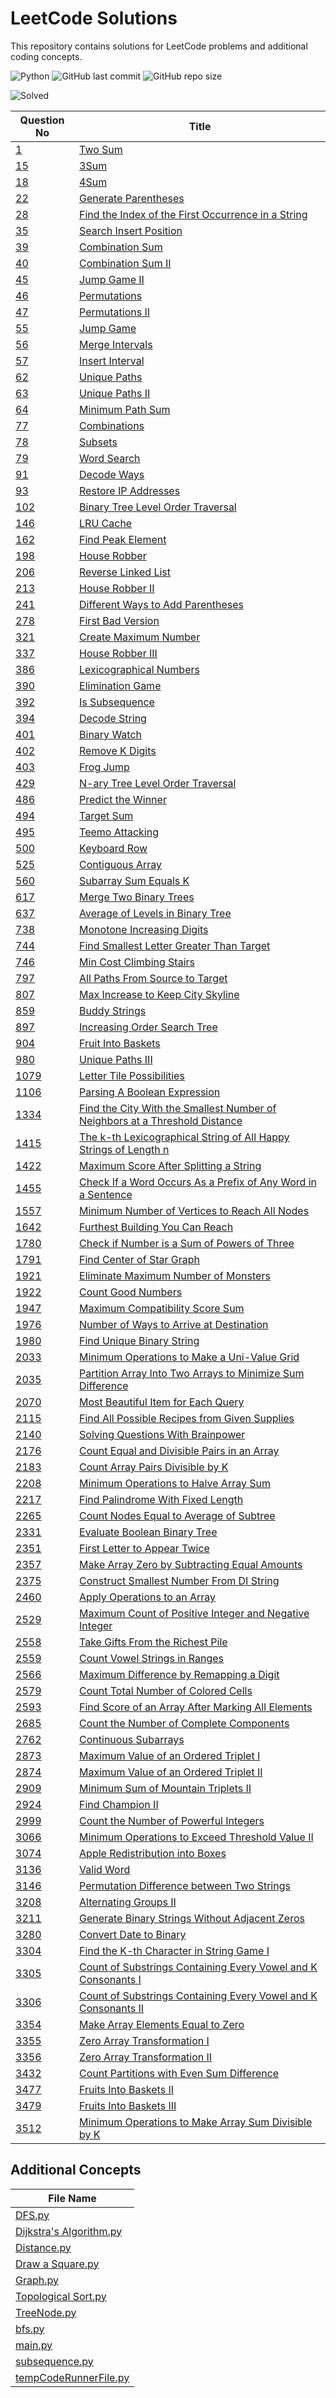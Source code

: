 # LeetCode Solutions

This repository contains solutions for LeetCode problems and additional coding concepts.


![Python](https://img.shields.io/badge/Python-3.11-blue)
![GitHub last commit](https://img.shields.io/github/last-commit/harsh-kumar-tomar/LeetCode)
![GitHub repo size](https://img.shields.io/github/repo-size/harsh-kumar-tomar/LeetCode)

![Solved](https://img.shields.io/badge/Solved-117-blue)


| Question No | Title |
|-------------|-------|
| [1](https://leetcode.com/problems/two-sum) | [Two Sum](./Solutions/1.%20Two%20Sum.py) |
| [15](https://leetcode.com/problems/two-sum) | [3Sum](./Solutions/15.%203Sum.py) |
| [18](https://leetcode.com/problems/4sum) | [4Sum](./Solutions/18.%204Sum.py) |
| [22](-) | [Generate Parentheses](./Solutions/22.%20Generate%20Parentheses.py) |
| [28](-) | [Find the Index of the First Occurrence in a String](./Solutions/28.%20Find%20the%20Index%20of%20the%20First%20Occurrence%20in%20a%20String.py) |
| [35](-) | [Search Insert Position](./Solutions/35.%20Search%20Insert%20Position.py) |
| [39](-) | [Combination Sum](./Solutions/39.%20Combination%20Sum.py) |
| [40](-) | [Combination Sum II](./Solutions/40.%20Combination%20Sum%20II.py) |
| [45](-) | [Jump Game II](./Solutions/45.%20Jump%20Game%20II.py) |
| [46](-) | [Permutations](./Solutions/46.%20Permutations.py) |
| [47](-) | [Permutations II](./Solutions/47.%20Permutations%20II.py) |
| [55](-) | [Jump Game](./Solutions/55.%20Jump%20Game.py) |
| [56](https://leetcode.com/problems/merge-intervals/) | [Merge Intervals](./Solutions/56.%20Merge%20Intervals.py) |
| [57](https://leetcode.com/problems/insert-interval/) | [Insert Interval](./Solutions/57.%20Insert%20Interval.py) |
| [62](-) | [Unique Paths](./Solutions/62.%20Unique%20Paths.py) |
| [63](-) | [Unique Paths II](./Solutions/63.%20Unique%20Paths%20II.py) |
| [64](-) | [Minimum Path Sum](./Solutions/64.%20Minimum%20Path%20Sum.py) |
| [77](-) | [Combinations](./Solutions/77.%20Combinations.py) |
| [78](-) | [Subsets](./Solutions/78.%20Subsets.py) |
| [79](-) | [Word Search](./Solutions/79.%20Word%20Search.py) |
| [91](-) | [Decode Ways](./Solutions/91.%20Decode%20Ways.py) |
| [93](-) | [Restore IP Addresses](./Solutions/93.%20Restore%20IP%20Addresses.py) |
| [102](-) | [Binary Tree Level Order Traversal](./Solutions/102.%20Binary%20Tree%20Level%20Order%20Traversal.py) |
| [146](-) | [LRU Cache](./Solutions/146.%20LRU%20Cache.py) |
| [162](https://leetcode.com/problems/first-bad-version/) | [Find Peak Element](./Solutions/162.%20Find%20Peak%20Element.py) |
| [198](-) | [House Robber](./Solutions/198.%20House%20Robber.py) |
| [206](https://leetcode.com/problems/reverse-linked-list) | [Reverse Linked List](./Solutions/206.%20Reverse%20Linked%20List.py) |
| [213](-) | [House Robber II](./Solutions/213.%20House%20Robber%20II.py) |
| [241](-) | [Different Ways to Add Parentheses](./Solutions/241.%20Different%20Ways%20to%20Add%20Parentheses.py) |
| [278](https://leetcode.com/problems/first-bad-version/) | [First Bad Version](./Solutions/278.%20First%20Bad%20Version.py) |
| [321](-) | [Create Maximum Number](./Solutions/321.%20Create%20Maximum%20Number.py) |
| [337](-) | [House Robber III](./Solutions/337.%20House%20Robber%20III.py) |
| [386](-) | [Lexicographical Numbers](./Solutions/386.%20Lexicographical%20Numbers.py) |
| [390](-) | [Elimination Game](./Solutions/390.%20Elimination%20Game.py) |
| [392](https://leetcode.com/problems/is-subsequence) | [Is Subsequence](./Solutions/392.%20Is%20Subsequence.py) |
| [394](-) | [Decode String](./Solutions/394.%20Decode%20String.py) |
| [401](-) | [Binary Watch](./Solutions/401.%20Binary%20Watch.py) |
| [402](-) | [Remove K Digits](./Solutions/402.%20Remove%20K%20Digits.py) |
| [403](-) | [Frog Jump](./Solutions/403.%20Frog%20Jump.py) |
| [429](-) | [N-ary Tree Level Order Traversal](./Solutions/429.%20N-ary%20Tree%20Level%20Order%20Traversal.py) |
| [486](-) | [Predict the Winner](./Solutions/486.%20Predict%20the%20Winner.py) |
| [494](https://leetcode.com/problems/target-sum) | [Target Sum](./Solutions/494.%20Target%20Sum.py) |
| [495](-) | [Teemo Attacking](./Solutions/495.%20Teemo%20Attacking.py) |
| [500](https://leetcode.com/problems/keyboard-row) | [Keyboard Row](./Solutions/500.%20Keyboard%20Row.py) |
| [525](-) | [Contiguous Array](./Solutions/525.%20Contiguous%20Array.py) |
| [560](-) | [Subarray Sum Equals K](./Solutions/560.%20Subarray%20Sum%20Equals%20K.py) |
| [617](-) | [Merge Two Binary Trees](./Solutions/617.%20Merge%20Two%20Binary%20Trees.py) |
| [637](-) | [Average of Levels in Binary Tree](./Solutions/637.%20Average%20of%20Levels%20in%20Binary%20Tree.py) |
| [738](-) | [Monotone Increasing Digits](./Solutions/738.%20Monotone%20Increasing%20Digits.py) |
| [744](https://leetcode.com/problems/first-bad-version) | [Find Smallest Letter Greater Than Target](./Solutions/744.%20Find%20Smallest%20Letter%20Greater%20Than%20Target.py) |
| [746](-) | [Min Cost Climbing Stairs](./Solutions/746.%20Min%20Cost%20Climbing%20Stairs.py) |
| [797](-) | [All Paths From Source to Target](./Solutions/797.%20All%20Paths%20From%20Source%20to%20Target.py) |
| [807](-) | [Max Increase to Keep City Skyline](./Solutions/807.%20Max%20Increase%20to%20Keep%20City%20Skyline.py) |
| [859](-) | [Buddy Strings](./Solutions/859.%20Buddy%20Strings.py) |
| [897](-) | [Increasing Order Search Tree](./Solutions/897.%20Increasing%20Order%20Search%20Tree.py) |
| [904](-) | [Fruit Into Baskets](./Solutions/904.%20Fruit%20Into%20Baskets.py) |
| [980](-) | [Unique Paths III](./Solutions/980.%20Unique%20Paths%20III.py) |
| [1079](-) | [Letter Tile Possibilities](./Solutions/1079.%20Letter%20Tile%20Possibilities.py) |
| [1106](-) | [Parsing A Boolean Expression](./Solutions/1106.%20Parsing%20A%20Boolean%20Expression.py) |
| [1334](-) | [Find the City With the Smallest Number of Neighbors at a Threshold Distance](./Solutions/1334.%20Find%20the%20City%20With%20the%20Smallest%20Number%20of%20Neighbors%20at%20a%20Threshold%20Distance.py) |
| [1415](-) | [The k-th Lexicographical String of All Happy Strings of Length n](./Solutions/1415.%20The%20k-th%20Lexicographical%20String%20of%20All%20Happy%20Strings%20of%20Length%20n.py) |
| [1422](https://leetcode.com/problems/maximum-score-after-splitting-a-string) | [Maximum Score After Splitting a String](./Solutions/1422.%20Maximum%20Score%20After%20Splitting%20a%20String.py) |
| [1455](-) | [Check If a Word Occurs As a Prefix of Any Word in a Sentence](./Solutions/1455.%20Check%20If%20a%20Word%20Occurs%20As%20a%20Prefix%20of%20Any%20Word%20in%20a%20Sentence.py) |
| [1557](-) | [Minimum Number of Vertices to Reach All Nodes](./Solutions/1557.%20Minimum%20Number%20of%20Vertices%20to%20Reach%20All%20Nodes.py) |
| [1642](-) | [Furthest Building You Can Reach](./Solutions/1642.%20Furthest%20Building%20You%20Can%20Reach.py) |
| [1780](-) | [Check if Number is a Sum of Powers of Three](./Solutions/1780.%20Check%20if%20Number%20is%20a%20Sum%20of%20Powers%20of%20Three.py) |
| [1791](-) | [Find Center of Star Graph](./Solutions/1791.%20Find%20Center%20of%20Star%20Graph.py) |
| [1921](-) | [Eliminate Maximum Number of Monsters](./Solutions/1921.%20Eliminate%20Maximum%20Number%20of%20Monsters.py) |
| [1922](-) | [Count Good Numbers](./Solutions/1922.%20Count%20Good%20Numbers.py) |
| [1947](-) | [Maximum Compatibility Score Sum](./Solutions/1947.%20Maximum%20Compatibility%20Score%20Sum.py) |
| [1976](-) | [Number of Ways to Arrive at Destination](./Solutions/1976.%20Number%20of%20Ways%20to%20Arrive%20at%20Destination.py) |
| [1980](-) | [Find Unique Binary String](./Solutions/1980.%20Find%20Unique%20Binary%20String.py) |
| [2033](-) | [Minimum Operations to Make a Uni-Value Grid](./Solutions/2033.%20Minimum%20Operations%20to%20Make%20a%20Uni-Value%20Grid.py) |
| [2035](-) | [Partition Array Into Two Arrays to Minimize Sum Difference](./Solutions/2035.%20Partition%20Array%20Into%20Two%20Arrays%20to%20Minimize%20Sum%20Difference.py) |
| [2070](-) | [Most Beautiful Item for Each Query](./Solutions/2070.%20Most%20Beautiful%20Item%20for%20Each%20Query.py) |
| [2115](-) | [Find All Possible Recipes from Given Supplies](./Solutions/2115.%20Find%20All%20Possible%20Recipes%20from%20Given%20Supplies.py) |
| [2140](-) | [Solving Questions With Brainpower](./Solutions/2140.%20Solving%20Questions%20With%20Brainpower.py) |
| [2176](-) | [Count Equal and Divisible Pairs in an Array](./Solutions/2176.%20Count%20Equal%20and%20Divisible%20Pairs%20in%20an%20Array.py) |
| [2183](-) | [Count Array Pairs Divisible by K](./Solutions/2183.%20Count%20Array%20Pairs%20Divisible%20by%20K.py) |
| [2208](-) | [Minimum Operations to Halve Array Sum](./Solutions/2208.%20Minimum%20Operations%20to%20Halve%20Array%20Sum.py) |
| [2217](-) | [Find Palindrome With Fixed Length](./Solutions/2217.%20Find%20Palindrome%20With%20Fixed%20Length.py) |
| [2265](-) | [Count Nodes Equal to Average of Subtree](./Solutions/2265.%20Count%20Nodes%20Equal%20to%20Average%20of%20Subtree.py) |
| [2331](-) | [Evaluate Boolean Binary Tree](./Solutions/2331.%20Evaluate%20Boolean%20Binary%20Tree.py) |
| [2351](https://leetcode.com/problems/first-letter-to-appear-twice) | [First Letter to Appear Twice](./Solutions/2351.%20First%20Letter%20to%20Appear%20Twice.py) |
| [2357](-) | [Make Array Zero by Subtracting Equal Amounts](./Solutions/2357.%20Make%20Array%20Zero%20by%20Subtracting%20Equal%20Amounts.py) |
| [2375](-) | [Construct Smallest Number From DI String](./Solutions/2375.%20Construct%20Smallest%20Number%20From%20DI%20String.py) |
| [2460](-) | [Apply Operations to an Array](./Solutions/2460.%20Apply%20Operations%20to%20an%20Array.py) |
| [2529](-) | [Maximum Count of Positive Integer and Negative Integer](./Solutions/2529.%20Maximum%20Count%20of%20Positive%20Integer%20and%20Negative%20Integer.py) |
| [2558](https://leetcode.com/problems/take-gifts-from-the-richest-pile) | [Take Gifts From the Richest Pile](./Solutions/2558.%20Take%20Gifts%20From%20the%20Richest%20Pile.py) |
| [2559](https://leetcode.com/problems/count-vowel-strings-in-ranges) | [Count Vowel Strings in Ranges](./Solutions/2559.%20Count%20Vowel%20Strings%20in%20Ranges.py) |
| [2566](-) | [Maximum Difference by Remapping a Digit](./Solutions/2566.%20Maximum%20Difference%20by%20Remapping%20a%20Digit.py) |
| [2579](-) | [Count Total Number of Colored Cells](./Solutions/2579.%20Count%20Total%20Number%20of%20Colored%20Cells.py) |
| [2593](https://leetcode.com/problems/find-score-of-an-array-after-marking-all-elements) | [Find Score of an Array After Marking All Elements](./Solutions/2593.%20Find%20Score%20of%20an%20Array%20After%20Marking%20All%20Elements.py) |
| [2685](-) | [Count the Number of Complete Components](./Solutions/2685.%20Count%20the%20Number%20of%20Complete%20Components.py) |
| [2762](https://leetcode.com/problems/continuous-subarrays) | [Continuous Subarrays](./Solutions/2762.%20Continuous%20Subarrays.py) |
| [2873](-) | [Maximum Value of an Ordered Triplet I](./Solutions/2873.%20Maximum%20Value%20of%20an%20Ordered%20Triplet%20I.py) |
| [2874](-) | [Maximum Value of an Ordered Triplet II](./Solutions/2874.%20Maximum%20Value%20of%20an%20Ordered%20Triplet%20II.py) |
| [2909](-) | [Minimum Sum of Mountain Triplets II](./Solutions/2909.%20Minimum%20Sum%20of%20Mountain%20Triplets%20II.py) |
| [2924](-) | [Find Champion II](./Solutions/2924.%20Find%20Champion%20II.py) |
| [2999](-) | [Count the Number of Powerful Integers](./Solutions/2999.%20Count%20the%20Number%20of%20Powerful%20Integers.py) |
| [3066](-) | [Minimum Operations to Exceed Threshold Value II](./Solutions/3066.%20Minimum%20Operations%20to%20Exceed%20Threshold%20Value%20II.py) |
| [3074](-) | [Apple Redistribution into Boxes](./Solutions/3074.%20Apple%20Redistribution%20into%20Boxes.py) |
| [3136](-) | [Valid Word](./Solutions/3136.%20Valid%20Word.py) |
| [3146](-) | [Permutation Difference between Two Strings](./Solutions/3146.%20Permutation%20Difference%20between%20Two%20Strings.py) |
| [3208](-) | [Alternating Groups II](./Solutions/3208.%20Alternating%20Groups%20II.py) |
| [3211](-) | [Generate Binary Strings Without Adjacent Zeros](./Solutions/3211.%20Generate%20Binary%20Strings%20Without%20Adjacent%20Zeros.py) |
| [3280](-) | [Convert Date to Binary](./Solutions/3280.%20Convert%20Date%20to%20Binary.py) |
| [3304](-) | [Find the K-th Character in String Game I](./Solutions/3304.%20Find%20the%20K-th%20Character%20in%20String%20Game%20I.py) |
| [3305](-) | [Count of Substrings Containing Every Vowel and K Consonants I](./Solutions/3305.%20Count%20of%20Substrings%20Containing%20Every%20Vowel%20and%20K%20Consonants%20I.py) |
| [3306](-) | [Count of Substrings Containing Every Vowel and K Consonants II](./Solutions/3306.%20Count%20of%20Substrings%20Containing%20Every%20Vowel%20and%20K%20Consonants%20II.py) |
| [3354](-) | [Make Array Elements Equal to Zero](./Solutions/3354.%20Make%20Array%20Elements%20Equal%20to%20Zero.py) |
| [3355](-) | [Zero Array Transformation I](./Solutions/3355.%20Zero%20Array%20Transformation%20I.py) |
| [3356](-) | [Zero Array Transformation II](./Solutions/3356.%20Zero%20Array%20Transformation%20II.py) |
| [3432](-) | [Count Partitions with Even Sum Difference](./Solutions/3432.%20Count%20Partitions%20with%20Even%20Sum%20Difference.py) |
| [3477](-) | [Fruits Into Baskets II](./Solutions/3477.%20Fruits%20Into%20Baskets%20II.py) |
| [3479](-) | [Fruits Into Baskets III](./Solutions/3479.%20Fruits%20Into%20Baskets%20III.py) |
| [3512](-) | [Minimum Operations to Make Array Sum Divisible by K](./Solutions/3512.%20Minimum%20Operations%20to%20Make%20Array%20Sum%20Divisible%20by%20K.py) |

## Additional Concepts

| File Name |
|-----------|
| [DFS.py](LeetCode/DFS.py) |
| [Dijkstra's Algorithm.py](LeetCode/Dijkstra's%20Algorithm.py) |
| [Distance.py](LeetCode/Distance.py) |
| [Draw a Square.py](LeetCode/Draw%20a%20Square.py) |
| [Graph.py](LeetCode/Graph.py) |
| [Topological Sort.py](LeetCode/Topological%20Sort.py) |
| [TreeNode.py](LeetCode/TreeNode.py) |
| [bfs.py](LeetCode/bfs.py) |
| [main.py](LeetCode/main.py) |
| [subsequence.py](LeetCode/subsequence.py) |
| [tempCodeRunnerFile.py](LeetCode/tempCodeRunnerFile.py) |
